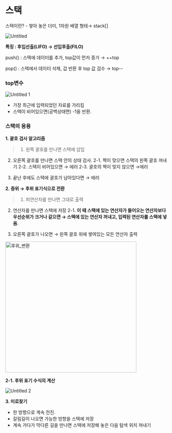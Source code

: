 # 스택

스택이란? - 쌓아 놓은 더미, 1차원 배열 형태→ stack[]

![Untitled](https://user-images.githubusercontent.com/101644572/169687961-50dbbec1-6139-4312-8795-5d8f9fbb261f.png)


**특징 : 후입선출(LIFO) → 선입후출(FILO)**

push() : 스택에 데이터를 추가, top값이 먼저 증가 → ++top

pop() : 스택에서 데이터 삭제, 갑 반환 후 top 값 감수 → top--

### **top변수**

![Untitled 1](https://user-images.githubusercontent.com/101644572/169687969-ef221b2e-5c5f-4d6e-89ab-e9547683d912.png)

- 가장 최근에 입력되었던 자료를 가리킴
- 스택이 비어있으면(공백상태면) -1을 반환.

### 스택의 응용

**1. 괄호 검사 알고리즘**

> 1. 왼쪽 괄호를 만나면 스택에 삽입

2. 오른쪽 괄호를 만나면 스택 안의 상태 검사.
    2-1.  짝이 맞으면 스택의 왼쪽 괄호 꺼내기
    2-2.  스택이 비어있으면 → 에러
    2-3.  괄호의 짝이 맞지 않으면 →에러

3.  끝난 후에도 스택에 괄호가 남아있다면  → 에러
> 

**2. 중위 → 후위 표기식으로 전환**

> 1. 피연산자를 만나면 그대로 출력

2. 연산자를 만나면 스택에 저장
   2-1. **이 때 스택에 있는 연산자가 들어오는 연산자보다 우선순위가 크거나 같으면 → 스택에 있는 연산자 꺼내고, 입력된 연산자를 스택에 넣음**.

3. 오른쪽 괄호가 나오면 → 왼쪽 괄호 위에 쌓여있는 모든 연산자 출력


<img width="408" alt="후위_변환" src="https://user-images.githubusercontent.com/101644572/169687979-8ef2584a-19c1-4f64-b340-1b4abc5f12e7.png">


**2-1. 후위 표기 수식의 계산**

![Untitled 2](https://user-images.githubusercontent.com/101644572/169687994-817e28ba-87a1-47b0-a5c9-de23f6de4d25.png)

**3. 미로찾기**

- 한 방향으로 계속 전진.
- 갈림길이 나오면 가능한 방향을 스택에 저장
- 계속 가다가 막다른 길을 만나면 스택에 저장해 놓은 다음 탐색 위치 꺼내기
